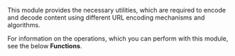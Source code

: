 This module provides the necessary utilities, which are required to encode and decode content using different URL encoding mechanisms and algorithms.

For information on the operations, which you can perform with this module, see the below **Functions**.
